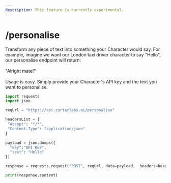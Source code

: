 ```yaml
---
description: This feature is currently experimental.
---
```


# /personalise

Transform any piece of text into something your Character would say. For example, imagine we want our London taxi driver character to say "Hello", our personalise endpoint will return:\
\
"Alright mate!"\
\
Usage is easy. Simply provide your Character's API key and the text you want to personalise.

```python
import requests
import json

reqUrl = "https://api.carterlabs.ai/personalise"

headersList = {
 "Accept": "*/*",
 "Content-Type": "application/json" 
}

payload = json.dumps({
  "key":"API KEY",
  "text": "Hello"
})

response = requests.request("POST", reqUrl, data=payload,  headers=headersList)

print(response.content)
```
